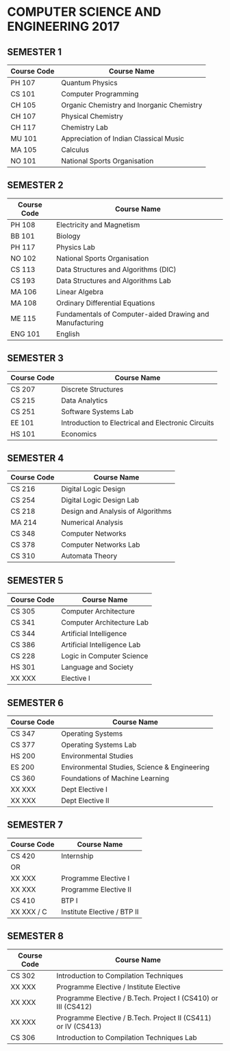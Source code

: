 # COMPUTER SCIENCE AND ENGINEERING 2017

## SEMESTER 1
| Course Code | Course Name                              |
|-------------|------------------------------------------|
| PH 107      | Quantum Physics                          |
| CS 101      | Computer Programming                     |
| CH 105      | Organic Chemistry and Inorganic Chemistry |
| CH 107      | Physical Chemistry                       |
| CH 117      | Chemistry Lab                            |
| MU 101      | Appreciation of Indian Classical Music   |
| MA 105      | Calculus                                 |
| NO 101      | National Sports Organisation             |

## SEMESTER 2
| Course Code | Course Name                               |
|-------------|-------------------------------------------|
| PH 108      | Electricity and Magnetism                 |
| BB 101      | Biology                                   |
| PH 117      | Physics Lab                               |
| NO 102      | National Sports Organisation              |
| CS 113      | Data Structures and Algorithms (DIC)      |
| CS 193      | Data Structures and Algorithms Lab        |
| MA 106      | Linear Algebra                            |
| MA 108      | Ordinary Differential Equations           |
| ME 115      | Fundamentals of Computer-aided Drawing and Manufacturing |
| ENG 101     | English                                   |

## SEMESTER 3
| Course Code | Course Name                                   |
|-------------|-----------------------------------------------|
| CS 207      | Discrete Structures                           |
| CS 215      | Data Analytics                                |
| CS 251      | Software Systems Lab                          |
| EE 101      | Introduction to Electrical and Electronic Circuits |
| HS 101      | Economics                                     |

## SEMESTER 4
| Course Code | Course Name                       |
|-------------|-----------------------------------|
| CS 216      | Digital Logic Design              |
| CS 254      | Digital Logic Design Lab          |
| CS 218      | Design and Analysis of Algorithms |
| MA 214      | Numerical Analysis                |
| CS 348      | Computer Networks                 |
| CS 378      | Computer Networks Lab             |
| CS 310      | Automata Theory                   |

## SEMESTER 5
| Course Code | Course Name                       |
|-------------|-----------------------------------|
| CS 305      | Computer Architecture             |
| CS 341      | Computer Architecture Lab         |
| CS 344      | Artificial Intelligence           |
| CS 386      | Artificial Intelligence Lab       |
| CS 228      | Logic in Computer Science         |
| HS 301      | Language and Society              |
| XX XXX      | Elective I                        |

## SEMESTER 6
| Course Code | Course Name                                           |
|-------------|-------------------------------------------------------|
| CS 347      | Operating Systems                                     |
| CS 377      | Operating Systems Lab                                 |
| HS 200      | Environmental Studies                                 |
| ES 200      | Environmental Studies, Science & Engineering          |
| CS 360      | Foundations of Machine Learning                       |
| XX XXX      | Dept Elective I                                       |
| XX XXX      | Dept Elective II                                      |

## SEMESTER 7
| Course Code | Course Name                          |
|-------------|--------------------------------------|
| CS 420      | Internship                           |
| OR                                              |
| XX XXX      | Programme Elective I                 |
| XX XXX      | Programme Elective II                |
| CS 410      | BTP I                                |
| XX XXX / C  | Institute Elective / BTP II          |

## SEMESTER 8
| Course Code | Course Name                                      |
|-------------|--------------------------------------------------|
| CS 302      | Introduction to Compilation Techniques           |
| XX XXX      | Programme Elective / Institute Elective          |
| XX XXX      | Programme Elective / B.Tech. Project I (CS410) or III (CS412) |
| XX XXX      | Programme Elective / B.Tech. Project II (CS411) or IV (CS413) |
| CS 306      | Introduction to Compilation Techniques Lab       |
